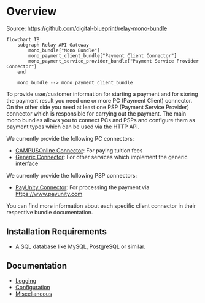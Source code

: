 # Overview

Source: https://github.com/digital-blueprint/relay-mono-bundle

```mermaid
flowchart TB
    subgraph Relay API Gateway
        mono_bundle["Mono Bundle"]
        mono_payment_client_bundle["Payment Client Connector"]
        mono_payment_service_provider_bundle["Payment Service Provider Connector"]
    end

    mono_bundle --> mono_payment_client_bundle
```

To provide user/customer information for starting a payment and for storing the
payment result you need one or more PC (Payment Client) connector. On the other
side you need at least one PSP (Payment Service Provider) connector which is
responsible for carrying out the payment. The main mono bundles allows you to
connect PCs and PSPs and configure them as payment types which can be used via
the HTTP API.

We currently provide the following PC connectors:

* [CAMPUSOnline Connector](../mono-connector-campusonline): For paying tuition fees
* [Generic Connector](../mono-connector-generic): For other services which
  implement the generic interface

We currently provide the following PSP connectors:

* [PayUnity Connector](../mono-connector-payunity): For processing the payment
  via https://www.payunity.com

You can find more information about each specific client connector in their
respective bundle documentation.

## Installation Requirements

* A SQL database like MySQL, PostgreSQL or similar.

## Documentation

* [Logging](./logging.md)
* [Configuration](./config.md)
* [Miscellaneous](./misc.md)
